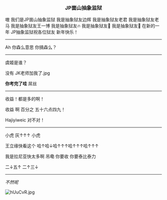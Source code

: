### <center>JP崮山抽象监狱</center>

嗷 我们是JP崮山抽象监狱 我是抽象狱友边辉 我是抽象狱友老君 我是抽象狱友老马 我是抽象狱友王一博 我是抽象狱友:fire: 我是抽象狱友🍊 我是抽象狱友🐷 在新的一年 JP抽象监狱祝各位狱友 新年快乐！

---

Ah 你森么意思 你搞森么？

---

虞姬是谁？

没有 JK老师加我了.jpg

**你考完了哇** 屌丝

---

收益！都是多的啊！

收益 啊 百分之 五十六点四九！

Hajiyiweic 对不对！

---

小虎 灰↑↑↑ 小虎

王立缘快看这个 哈↑哈↓哈↑↑↑哈↑↑↑哈↑↑↑

我是拉尼亚快太多啊 吊嘞 你要收 你要泰比泰力

二↓五↑ 二↑三↓

---

*不然呢*

![hUuCvR.jpg](https://z3.ax1x.com/2021/08/31/hUuCvR.jpg)
